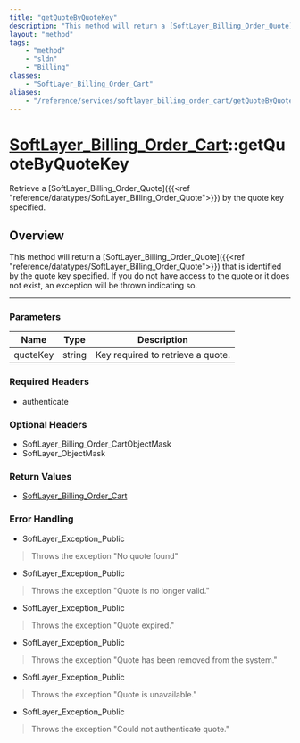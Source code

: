 ```yaml
---
title: "getQuoteByQuoteKey"
description: "This method will return a [SoftLayer_Billing_Order_Quote]({{<ref 'reference/datatypes/SoftLayer_Billing_Order_Quote'>}})... "
layout: "method"
tags:
    - "method"
    - "sldn"
    - "Billing"
classes:
    - "SoftLayer_Billing_Order_Cart"
aliases:
    - "/reference/services/softlayer_billing_order_cart/getQuoteByQuoteKey"
---
```

# [SoftLayer_Billing_Order_Cart](/reference/services/SoftLayer_Billing_Order_Cart)::getQuoteByQuoteKey


Retrieve a [SoftLayer_Billing_Order_Quote]({{<ref "reference/datatypes/SoftLayer_Billing_Order_Quote">}}) by the quote key specified.


## Overview 
This method will return a [SoftLayer_Billing_Order_Quote]({{<ref "reference/datatypes/SoftLayer_Billing_Order_Quote">}}) that is identified by the quote key specified. If you do not have access to the quote or it does not exist, an exception will be thrown indicating so. 

-----

### Parameters 
|Name | Type | Description |
| --- | --- | --- |
|quoteKey| string| Key required to retrieve a quote.|


### Required Headers
* authenticate


### Optional Headers
* SoftLayer_Billing_Order_CartObjectMask
* SoftLayer_ObjectMask

### Return Values
* <a href='/reference/datatypes/SoftLayer_Billing_Order_Cart'>SoftLayer_Billing_Order_Cart </a>



### Error Handling

* SoftLayer_Exception_Public 

> Throws the exception "No quote found" 

* SoftLayer_Exception_Public 

> Throws the exception "Quote is no longer valid." 

* SoftLayer_Exception_Public 

> Throws the exception "Quote expired." 

* SoftLayer_Exception_Public 

> Throws the exception "Quote has been removed from the system." 

* SoftLayer_Exception_Public 

> Throws the exception "Quote is unavailable." 

* SoftLayer_Exception_Public 

> Throws the exception "Could not authenticate quote." 



